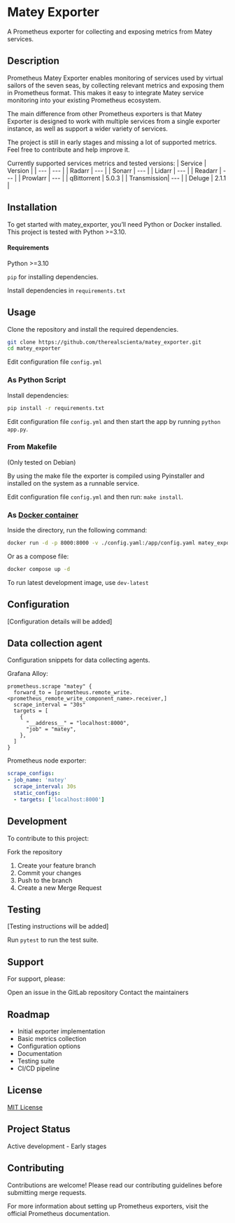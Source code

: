 # Matey Exporter

A Prometheus exporter for collecting and exposing metrics from Matey services.

## Description

Prometheus Matey Exporter enables monitoring of services used by virtual sailors of the seven seas, by collecting relevant metrics and exposing them in Prometheus format. This makes it easy to integrate Matey service monitoring into your existing Prometheus ecosystem.

The main difference from other Prometheus exporters is that Matey Exporter is designed to work with multiple services from a single exporter instance, as well as support a wider variety of services.

The project is still in early stages and missing a lot of supported metrics. Feel free to contribute and help improve it.

Currently supported services metrics and tested versions:
| Service  | Version |
|   ---    |  ---    |
| Radarr   |  ---    |
| Sonarr   |  ---    |
| Lidarr   |  ---    |
| Readarr  |  ---    |
| Prowlarr |  ---    |
| qBittorrent | 5.0.3  |
| Transmission| ---  |
| Deluge  |   2.1.1  |

## Installation

To get started with matey_exporter, you’ll need Python or Docker installed. This project is tested with Python >=3.10.

#### Requirements

Python >=3.10

`pip` for installing dependencies.

Install dependencies in `requirements.txt`

## Usage
Clone the repository and install the required dependencies.

```bash
git clone https://github.com/therealscienta/matey_exporter.git
cd matey_exporter
```
Edit configuration file `config.yml`

### As Python Script

Install dependencies:
```bash
pip install -r requirements.txt
```
Edit configuration file `config.yml` and then start the app by running `python app.py`.

### From Makefile
(Only tested on Debian)

By using the make file the exporter is compiled using Pyinstaller and installed on the system as a runnable service.

Edit configuration file `config.yml` and then run: `make install`.

### As [Docker container](https://hub.docker.com/r/therealscienta/matey_exporter)

Inside the directory, run the following command:
```bash
docker run -d -p 8000:8000 -v ./config.yaml:/app/config.yaml matey_exporter:latest
```

Or as a compose file:
```bash
docker compose up -d
```

To run latest development image, use `dev-latest`

## Configuration
[Configuration details will be added]

## Data collection agent

Configuration snippets for data collecting agents.

Grafana Alloy:
```
prometheus.scrape "matey" {
  forward_to = [prometheus.remote_write.<prometheus_remote_write_component_name>.receiver,]
  scrape_interval = "30s"
  targets = [
    {
      "__address__" = "localhost:8000",
      "job" = "matey",
    },
  ]
}
```

Prometheus node exporter:

```yaml
scrape_configs:
- job_name: 'matey'
  scrape_interval: 30s
  static_configs:
  - targets: ['localhost:8000']
```


## Development
To contribute to this project:

Fork the repository

1. Create your feature branch
2. Commit your changes
3. Push to the branch
4. Create a new Merge Request

## Testing
[Testing instructions will be added]

Run `pytest` to run the test suite.

## Support
For support, please:

Open an issue in the GitLab repository
Contact the maintainers

## Roadmap
* Initial exporter implementation
* Basic metrics collection
* Configuration options
* Documentation
* Testing suite
* CI/CD pipeline

## License

[MIT License](LICENSE)

## Project Status
Active development - Early stages

## Contributing
Contributions are welcome! Please read our contributing guidelines before submitting merge requests.

For more information about setting up Prometheus exporters, visit the official Prometheus documentation.
